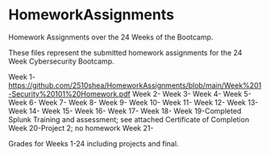 # HomeworkAssignments
Homework Assignments over the 24 Weeks of the Bootcamp. 

These files represent the submitted homework assignments for the 24 Week Cybersecurity Bootcamp. 

Week 1-https://github.com/2510shea/HomeworkAssignments/blob/main/Week%201-Security%20101%20Homework.pdf
Week 2-
Week 3-
Week 4-
Week 5-
Week 6-
Week 7-
Week 8-
Week 9-
Week 10-
Week 11-
Week 12-
Week 13-
Week 14-
Week 15-
Week 16-
Week 17-
Week 18-
Week 19-Completed Splunk Training and assessment; see attached Certificate of Completion 
Week 20-Project 2; no homework 
Week 21-

Grades for Weeks 1-24 including projects and final. 
